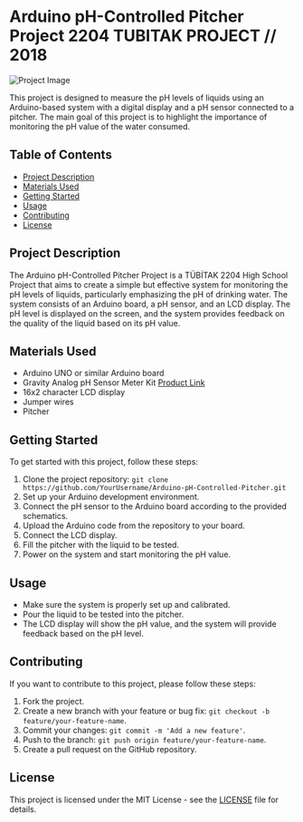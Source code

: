
# Arduino pH-Controlled Pitcher Project 2204 TUBITAK PROJECT // 2018

![Project Image](project_image.jpg)

This project is designed to measure the pH levels of liquids using an Arduino-based system with a digital display and a pH sensor connected to a pitcher. The main goal of this project is to highlight the importance of monitoring the pH value of the water consumed.

## Table of Contents

- [Project Description](#project-description)
- [Materials Used](#materials-used)
- [Getting Started](#getting-started)
- [Usage](#usage)
- [Contributing](#contributing)
- [License](#license)

## Project Description

The Arduino pH-Controlled Pitcher Project is a TÜBİTAK 2204 High School Project that aims to create a simple but effective system for monitoring the pH levels of liquids, particularly emphasizing the pH of drinking water. The system consists of an Arduino board, a pH sensor, and an LCD display. The pH level is displayed on the screen, and the system provides feedback on the quality of the liquid based on its pH value.

## Materials Used

- Arduino UNO or similar Arduino board
- Gravity Analog pH Sensor Meter Kit [Product Link](https://store.arduino.cc/products/gravity-analog-ph-sensor-meter-kit)
- 16x2 character LCD display
- Jumper wires
- Pitcher

## Getting Started

To get started with this project, follow these steps:

1. Clone the project repository: `git clone https://github.com/YourUsername/Arduino-pH-Controlled-Pitcher.git`
2. Set up your Arduino development environment.
3. Connect the pH sensor to the Arduino board according to the provided schematics.
4. Upload the Arduino code from the repository to your board.
5. Connect the LCD display.
6. Fill the pitcher with the liquid to be tested.
7. Power on the system and start monitoring the pH value.

## Usage

- Make sure the system is properly set up and calibrated.
- Pour the liquid to be tested into the pitcher.
- The LCD display will show the pH value, and the system will provide feedback based on the pH level.

## Contributing

If you want to contribute to this project, please follow these steps:

1. Fork the project.
2. Create a new branch with your feature or bug fix: `git checkout -b feature/your-feature-name`.
3. Commit your changes: `git commit -m 'Add a new feature'`.
4. Push to the branch: `git push origin feature/your-feature-name`.
5. Create a pull request on the GitHub repository.

## License

This project is licensed under the MIT License - see the [LICENSE](LICENSE) file for details.
